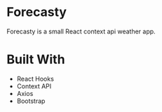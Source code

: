 # Forecasty

Forecasty is a small React context api weather app.

# Built With

* React Hooks
* Context API
* Axios
* Bootstrap
